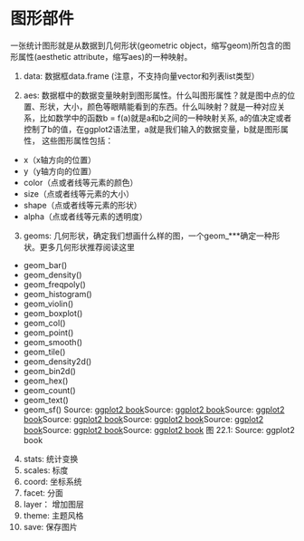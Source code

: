 # 图形部件
一张统计图形就是从数据到几何形状(geometric object，缩写geom)所包含的图形属性(aesthetic attribute，缩写aes)的一种映射。

1. data: 数据框data.frame (注意，不支持向量vector和列表list类型）

2. aes: 数据框中的数据变量映射到图形属性。什么叫图形属性？就是图中点的位置、形状，大小，颜色等眼睛能看到的东西。什么叫映射？就是一种对应关系，比如数学中的函数b = f(a)就是a和b之间的一种映射关系, a的值决定或者控制了b的值，在ggplot2语法里，a就是我们输入的数据变量，b就是图形属性， 这些图形属性包括：

+ x（x轴方向的位置）
+ y（y轴方向的位置）
+ color（点或者线等元素的颜色）
+ size（点或者线等元素的大小）
+ shape（点或者线等元素的形状）
+ alpha（点或者线等元素的透明度）

3. geoms: 几何形状，确定我们想画什么样的图，一个geom_***确定一种形状。更多几何形状推荐阅读这里

+ geom_bar()
+ geom_density()
+ geom_freqpoly()
+ geom_histogram()
+ geom_violin()
+ geom_boxplot()
+ geom_col()
+ geom_point()
+ geom_smooth()
+ geom_tile()
+ geom_density2d()
+ geom_bin2d()
+ geom_hex()
+ geom_count()
+ geom_text()
+ geom_sf()
Source: <a href="https://ggplot2-book.org/individual-geoms.html">ggplot2 book</a>Source: <a href="https://ggplot2-book.org/individual-geoms.html">ggplot2 book</a>Source: <a href="https://ggplot2-book.org/individual-geoms.html">ggplot2 book</a>Source: <a href="https://ggplot2-book.org/individual-geoms.html">ggplot2 book</a>Source: <a href="https://ggplot2-book.org/individual-geoms.html">ggplot2 book</a>Source: <a href="https://ggplot2-book.org/individual-geoms.html">ggplot2 book</a>Source: <a href="https://ggplot2-book.org/individual-geoms.html">ggplot2 book</a>Source: <a href="https://ggplot2-book.org/individual-geoms.html">ggplot2 book</a>
图 22.1: Source: ggplot2 book

4. stats: 统计变换
4. scales: 标度
4. coord: 坐标系统
4. facet: 分面
4. layer： 增加图层
4. theme: 主题风格
4. save: 保存图片
